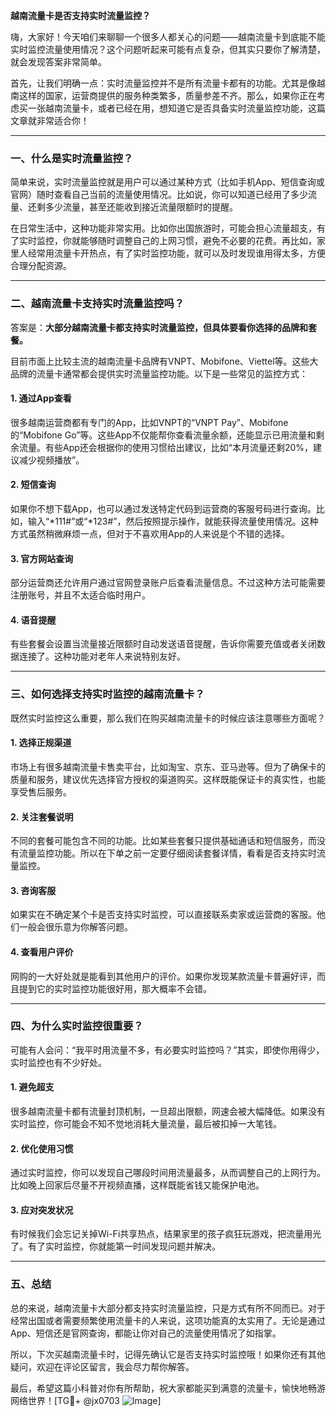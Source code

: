 **越南流量卡是否支持实时流量监控？**

嗨，大家好！今天咱们来聊聊一个很多人都关心的问题——越南流量卡到底能不能实时监控流量使用情况？这个问题听起来可能有点复杂，但其实只要你了解清楚，就会发现答案非常简单。

首先，让我们明确一点：实时流量监控并不是所有流量卡都有的功能。尤其是像越南这样的国家，运营商提供的服务种类繁多，质量参差不齐。那么，如果你正在考虑买一张越南流量卡，或者已经在用，想知道它是否具备实时流量监控功能，这篇文章就非常适合你！

---

### 一、什么是实时流量监控？

简单来说，实时流量监控就是用户可以通过某种方式（比如手机App、短信查询或官网）随时查看自己当前的流量使用情况。比如说，你可以知道已经用了多少流量、还剩多少流量，甚至还能收到接近流量限额时的提醒。

在日常生活中，这种功能非常实用。比如你出国旅游时，可能会担心流量超支，有了实时监控，你就能够随时调整自己的上网习惯，避免不必要的花费。再比如，家里人经常用流量卡开热点，有了实时监控功能，就可以及时发现谁用得太多，方便合理分配资源。

---

### 二、越南流量卡支持实时流量监控吗？

答案是：**大部分越南流量卡都支持实时流量监控，但具体要看你选择的品牌和套餐。**

目前市面上比较主流的越南流量卡品牌有VNPT、Mobifone、Viettel等。这些大品牌的流量卡通常都会提供实时流量监控功能。以下是一些常见的监控方式：

#### 1. **通过App查看**
很多越南运营商都有专门的App，比如VNPT的“VNPT Pay”、Mobifone的“Mobifone Go”等。这些App不仅能帮你查看流量余额，还能显示已用流量和剩余流量。有些App还会根据你的使用习惯给出建议，比如“本月流量还剩20%，建议减少视频播放”。

#### 2. **短信查询**
如果你不想下载App，也可以通过发送特定代码到运营商的客服号码进行查询。比如，输入“*111#”或“*123#”，然后按照提示操作，就能获得流量使用情况。这种方式虽然稍微麻烦一点，但对于不喜欢用App的人来说是个不错的选择。

#### 3. **官方网站查询**
部分运营商还允许用户通过官网登录账户后查看流量信息。不过这种方法可能需要注册账号，并且不太适合临时用户。

#### 4. **语音提醒**
有些套餐会设置当流量接近限额时自动发送语音提醒，告诉你需要充值或者关闭数据连接了。这种功能对老年人来说特别友好。

---

### 三、如何选择支持实时监控的越南流量卡？

既然实时监控这么重要，那么我们在购买越南流量卡的时候应该注意哪些方面呢？

#### 1. **选择正规渠道**
市场上有很多越南流量卡售卖平台，比如淘宝、京东、亚马逊等。但为了确保卡的质量和服务，建议优先选择官方授权的渠道购买。这样既能保证卡的真实性，也能享受售后服务。

#### 2. **关注套餐说明**
不同的套餐可能包含不同的功能。比如某些套餐只提供基础通话和短信服务，而没有流量监控功能。所以在下单之前一定要仔细阅读套餐详情，看看是否支持实时流量监控。

#### 3. **咨询客服**
如果实在不确定某个卡是否支持实时监控，可以直接联系卖家或运营商的客服。他们一般会很乐意为你解答问题。

#### 4. **查看用户评价**
网购的一大好处就是能看到其他用户的评价。如果你发现某款流量卡普遍好评，而且提到它的实时监控功能很好用，那大概率不会错。

---

### 四、为什么实时监控很重要？

可能有人会问：“我平时用流量不多，有必要实时监控吗？”其实，即使你用得少，实时监控也有不少好处。

#### 1. **避免超支**
很多越南流量卡都有流量封顶机制，一旦超出限额，网速会被大幅降低。如果没有实时监控，你可能会不知不觉地消耗大量流量，最后被扣掉一大笔钱。

#### 2. **优化使用习惯**
通过实时监控，你可以发现自己哪段时间用流量最多，从而调整自己的上网行为。比如晚上回家后尽量不开视频直播，这样既能省钱又能保护电池。

#### 3. **应对突发状况**
有时候我们会忘记关掉Wi-Fi共享热点，结果家里的孩子疯狂玩游戏，把流量用光了。有了实时监控，你就能第一时间发现问题并解决。

---

### 五、总结

总的来说，越南流量卡大部分都支持实时流量监控，只是方式有所不同而已。对于经常出国或者需要频繁使用流量卡的人来说，这项功能真的太实用了。无论是通过App、短信还是官网查询，都能让你对自己的流量使用情况了如指掌。

所以，下次买越南流量卡时，记得先确认它是否支持实时监控哦！如果你还有其他疑问，欢迎在评论区留言，我会尽力帮你解答。

最后，希望这篇小科普对你有所帮助，祝大家都能买到满意的流量卡，愉快地畅游网络世界！[TG💪+ @jx0703 ![Image](https://github.com/user-attachments/assets/dbca1d08-cadb-493c-b0ec-ad6f7a83f270)]